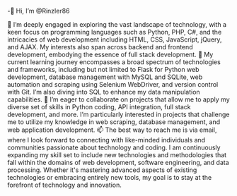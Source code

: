 -👋 Hi, I’m @Rinzler86

👀 I’m deeply engaged in exploring the vast landscape of technology, with a keen focus on programming languages such as Python, PHP, C#, and the intricacies of web development including HTML, CSS, JavaScript, jQuery, and AJAX. My interests also span across backend and frontend development, embodying the essence of full stack development.
🌱 My current learning journey encompasses a broad spectrum of technologies and frameworks, including but not limited to Flask for Python web development, database management with MySQL and SQLite, web automation and scraping using Selenium WebDriver, and version control with Git. I’m also diving into SQL to enhance my data manipulation capabilities.
💞️ I’m eager to collaborate on projects that allow me to apply my diverse set of skills in Python coding, API integration, full stack development, and more. I’m particularly interested in projects that challenge me to utilize my knowledge in web scraping, database management, and web application development.
📫 The best way to reach me is via email, where I look forward to connecting with like-minded individuals and communities passionate about technology and coding.
I am continuously expanding my skill set to include new technologies and methodologies that fall within the domains of web development, software engineering, and data processing. Whether it's mastering advanced aspects of existing technologies or embracing entirely new tools, my goal is to stay at the forefront of technology and innovation.
